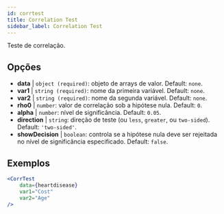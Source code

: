 ```yaml
---
id: corrtest
title: Correlation Test
sidebar_label: Correlation Test
---
```


Teste de correlação.

## Opções

* __data__ | `object (required)`: objeto de arrays de valor. Default: `none`.
* __var1__ | `string (required)`: nome da primeira variável. Default: `none`.
* __var2__ | `string (required)`: nome da segunda variável. Default: `none`.
* __rho0__ | `number`: valor de correlação sob a hipótese nula. Default: `0`.
* __alpha__ | `number`: nível de significância. Default: `0.05`.
* __direction__ | `string`: direção de teste (ou `less`, `greater`, ou `two-sided`). Default: `'two-sided'`.
* __showDecision__ | `boolean`: controla se a hipótese nula deve ser rejeitada no nível de significância especificado. Default: `false`.


## Exemplos

```jsx live
<CorrTest
    data={heartdisease} 
    var1="Cost"
    var2="Age"
/>
```
